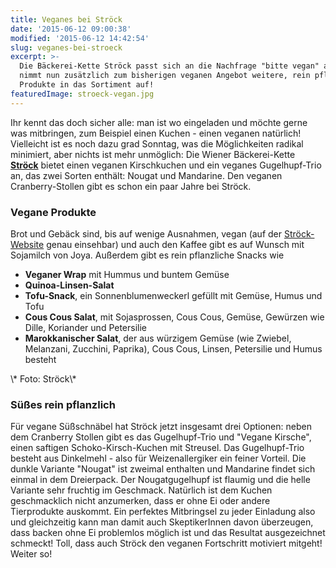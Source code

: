 ```yaml
---
title: Veganes bei Ströck
date: '2015-06-12 09:00:38'
modified: '2015-06-12 14:42:54'
slug: veganes-bei-stroeck
excerpt: >-
  Die Bäckerei-Kette Ströck passt sich an die Nachfrage "bitte vegan" an und
  nimmt nun zusätzlich zum bisherigen veganen Angebot weitere, rein pflanzliche
  Produkte in das Sortiment auf!
featuredImage: stroeck-vegan.jpg
---
```


Ihr kennt das doch sicher alle: man ist wo eingeladen und möchte gerne was mitbringen, zum Beispiel einen Kuchen - einen veganen natürlich! Vielleicht ist es noch dazu grad Sonntag, was die Möglichkeiten radikal minimiert, aber nichts ist mehr unmöglich: Die Wiener Bäckerei-Kette **[Ströck](http://www.stroeck.at/)** bietet einen veganen Kirschkuchen und ein veganes Gugelhupf-Trio an, das zwei Sorten enthält: Nougat und Mandarine. Den veganen Cranberry-Stollen gibt es schon ein paar Jahre bei Ströck.

### Vegane Produkte

Brot und Gebäck sind, bis auf wenige Ausnahmen, vegan (auf der [Ströck-Website](http://www.stroeck.at/service/aktuelles/vegane-produkte) genau einsehbar) und auch den Kaffee gibt es auf Wunsch mit Sojamilch von Joya. Außerdem gibt es rein pflanzliche Snacks wie

*   **Veganer Wrap** mit Hummus und buntem Gemüse
*   **Quinoa-Linsen-Salat**
*   **Tofu-Snack**, ein Sonnenblumenweckerl gefüllt mit Gemüse, Humus und Tofu
*   **Cous Cous Salat**, mit Sojasprossen, Cous Cous, Gemüse, Gewürzen wie Dille, Koriander und Petersilie
*   **Marokkanischer Salat**, der aus würzigem Gemüse (wie Zwiebel, Melanzani, Zucchini, Paprika), Cous Cous, Linsen, Petersilie und Humus besteht

<!-- Image removed (no copyright): stroeck03.jpg --> \* Foto: Ströck\*

### Süßes rein pflanzlich

Für vegane Süßschnäbel hat Ströck jetzt insgesamt drei Optionen: neben dem Cranberry Stollen gibt es das Gugelhupf-Trio und "Vegane Kirsche", einen saftigen Schoko-Kirsch-Kuchen mit Streusel. Das Gugelhupf-Trio besteht aus Dinkelmehl - also für Weizenallergiker ein feiner Vorteil. Die dunkle Variante "Nougat" ist zweimal enthalten und Mandarine findet sich einmal in dem Dreierpack. Der Nougatgugelhupf ist flaumig und die helle Variante sehr fruchtig im Geschmack. Natürlich ist dem Kuchen geschmacklich nicht anzumerken, dass er ohne Ei oder andere Tierprodukte auskommt. Ein perfektes Mitbringsel zu jeder Einladung also und gleichzeitig kann man damit auch SkeptikerInnen davon überzeugen, dass backen ohne Ei problemlos möglich ist und das Resultat ausgezeichnet schmeckt! Toll, dass auch Ströck den veganen Fortschritt motiviert mitgeht! Weiter so! [<!-- Image removed (no copyright): stroeck02.jpg -->](https://www.veganblatt.com/i/stroeck02.jpg) [<!-- Image removed (no copyright): stroeck01.jpg -->](https://www.veganblatt.com/i/stroeck01.jpg)

